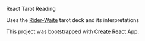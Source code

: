 React Tarot Reading

Uses the [Rider-Waite](http://www.hermetics.org/pdf/Waite_Tarot.pdf) tarot deck and its interpretations

This project was bootstrapped with [Create React App](https://github.com/facebookincubator/create-react-app).
